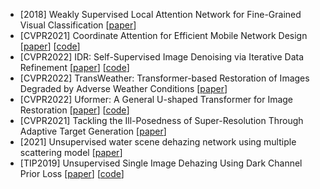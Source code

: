 - [2018] Weakly Supervised Local Attention Network for Fine-Grained Visual Classification [[paper](https://arxiv.org/abs/1808.02152)]
- [CVPR2021] Coordinate Attention for Efficient Mobile Network Design [[paper](https://arxiv.org/abs/2103.02907)] [[code](https://github.com/Andrew-Qibin/CoordAttention)]
- [CVPR2022] IDR: Self-Supervised Image Denoising via Iterative Data Refinement [[paper](https://arxiv.org/abs/2111.14358)] [[code](https://github.com/zhangyi-3/IDR)]
- [CVPR2022] TransWeather: Transformer-based Restoration of Images Degraded by Adverse Weather Conditions [[paper](https://arxiv.org/abs/2111.14813)]
- [CVPR2022] Uformer: A General U-shaped Transformer for Image Restoration [[paper](https://arxiv.org/abs/2106.03106)] [[code](https://github.com/ZhendongWang6/Uformer)]
- [CVPR2021] Tackling the Ill-Posedness of Super-Resolution Through Adaptive Target Generation [[paper](https://openaccess.thecvf.com/content/CVPR2021/html/Jo_Tackling_the_Ill-Posedness_of_Super-Resolution_Through_Adaptive_Target_Generation_CVPR_2021_paper.html)]
- [2021] Unsupervised water scene dehazing network using multiple scattering model [[paper](https://doi.org/10.1371/journal.pone.0253214)]
- [TIP2019] Unsupervised Single Image Dehazing Using Dark Channel Prior Loss [[paper](https://ieeexplore.ieee.org/document/8897130)] [[code](https://github.com/AlonaGolts/Deep_Energy)]